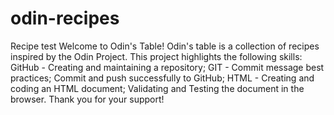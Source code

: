 # odin-recipes
Recipe test
Welcome to Odin's Table!
Odin's table is a collection of recipes inspired by the Odin Project.
This project highlights the following skills:
    GitHub -
        Creating and maintaining a repository;
    GIT -
        Commit message best practices;
        Commit and push successfully to GitHub;
    HTML -
        Creating and coding an HTML document;
        Validating and Testing the document in the browser.
Thank you for your support!
